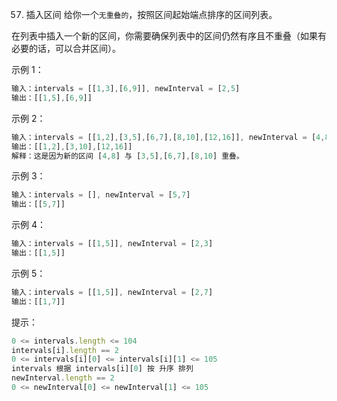 57. 插入区间
给你一个`无重叠的`，按照区间起始端点排序的区间列表。

在列表中插入一个新的区间，你需要确保列表中的区间仍然有序且不重叠（如果有必要的话，可以合并区间）。

示例 1：

```js
输入：intervals = [[1,3],[6,9]], newInterval = [2,5]
输出：[[1,5],[6,9]]
```
示例 2：

```js
输入：intervals = [[1,2],[3,5],[6,7],[8,10],[12,16]], newInterval = [4,8]
输出：[[1,2],[3,10],[12,16]]
解释：这是因为新的区间 [4,8] 与 [3,5],[6,7],[8,10] 重叠。
```
示例 3：

```js
输入：intervals = [], newInterval = [5,7]
输出：[[5,7]]
```
示例 4：

```js
输入：intervals = [[1,5]], newInterval = [2,3]
输出：[[1,5]]
```
示例 5：

```js
输入：intervals = [[1,5]], newInterval = [2,7]
输出：[[1,7]]
``` 

提示：

```js
0 <= intervals.length <= 104
intervals[i].length == 2
0 <= intervals[i][0] <= intervals[i][1] <= 105
intervals 根据 intervals[i][0] 按 升序 排列
newInterval.length == 2
0 <= newInterval[0] <= newInterval[1] <= 105
```